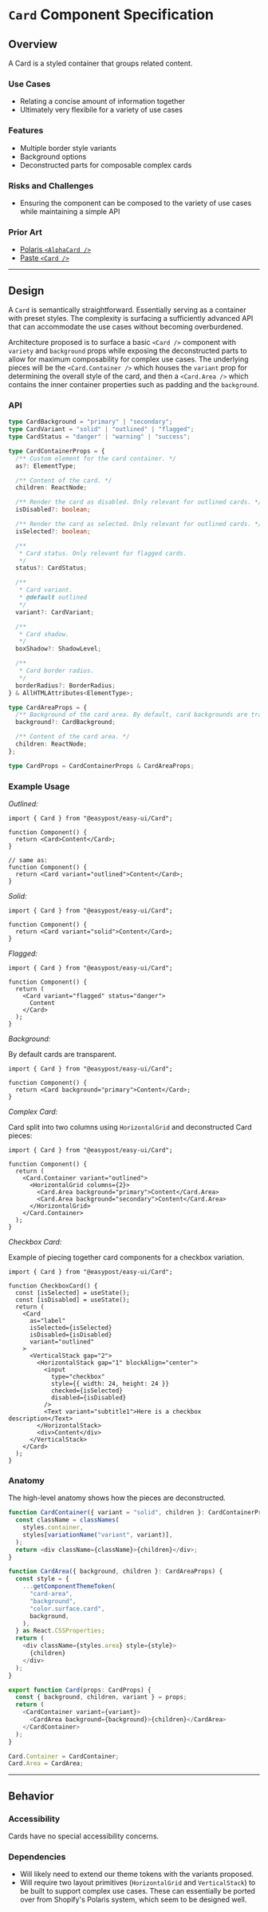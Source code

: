 # `Card` Component Specification

## Overview

A Card is a styled container that groups related content.

### Use Cases

- Relating a concise amount of information together
- Ultimately very flexibile for a variety of use cases

### Features

- Multiple border style variants
- Background options
- Deconstructed parts for composable complex cards

### Risks and Challenges

- Ensuring the component can be composed to the variety of use cases while maintaining a simple API

### Prior Art

- [Polaris `<AlphaCard />`](https://polaris.shopify.com/components/layout-and-structure/alpha-card)
- [Paste `<Card />`](https://paste.twilio.design/components/card)

---

## Design

A `Card` is semantically straightforward. Essentially serving as a container with preset styles. The complexity is surfacing a sufficiently advanced API that can accommodate the use cases without becoming overburdened.

Architecture proposed is to surface a basic `<Card />` component with `variety` and `background` props while exposing the deconstructed parts to allow for maximum composability for complex use cases. The underlying pieces will be the `<Card.Container />` which houses the `variant` prop for determining the overall style of the card, and then a `<Card.Area />` which contains the inner container properties such as padding and the `background`.

### API

```ts
type CardBackground = "primary" | "secondary";
type CardVariant = "solid" | "outlined" | "flagged";
type CardStatus = "danger" | "warning" | "success";

type CardContainerProps = {
  /** Custom element for the card container. */
  as?: ElementType;

  /** Content of the card. */
  children: ReactNode;

  /** Render the card as disabled. Only relevant for outlined cards. */
  isDisabled?: boolean;

  /** Render the card as selected. Only relevant for outlined cards. */
  isSelected?: boolean;

  /**
   * Card status. Only relevant for flagged cards.
   */
  status?: CardStatus;

  /**
   * Card variant.
   * @default outlined
   */
  variant?: CardVariant;

  /**
   * Card shadow.
   */
  boxShadow?: ShadowLevel;

  /**
   * Card border radius.
   */
  borderRadius?: BorderRadius;
} & AllHTMLAttributes<ElementType>;

type CardAreaProps = {
  /** Background of the card area. By default, card backgrounds are transparent. */
  background?: CardBackground;

  /** Content of the card area. */
  children: ReactNode;
};

type CardProps = CardContainerProps & CardAreaProps;
```

### Example Usage

_Outlined:_

```tsx
import { Card } from "@easypost/easy-ui/Card";

function Component() {
  return <Card>Content</Card>;
}

// same as:
function Component() {
  return <Card variant="outlined">Content</Card>;
}
```

_Solid:_

```tsx
import { Card } from "@easypost/easy-ui/Card";

function Component() {
  return <Card variant="solid">Content</Card>;
}
```

_Flagged:_

```tsx
import { Card } from "@easypost/easy-ui/Card";

function Component() {
  return (
    <Card variant="flagged" status="danger">
      Content
    </Card>
  );
}
```

_Background:_

By default cards are transparent.

```tsx
import { Card } from "@easypost/easy-ui/Card";

function Component() {
  return <Card background="primary">Content</Card>;
}
```

_Complex Card:_

Card split into two columns using `HorizontalGrid` and deconstructed Card pieces:

```tsx
import { Card } from "@easypost/easy-ui/Card";

function Component() {
  return (
    <Card.Container variant="outlined">
      <HorizontalGrid columns={2}>
        <Card.Area background="primary">Content</Card.Area>
        <Card.Area background="secondary">Content</Card.Area>
      </HorizontalGrid>
    </Card.Container>
  );
}
```

_Checkbox Card:_

Example of piecing together card components for a checkbox variation.

```tsx
import { Card } from "@easypost/easy-ui/Card";

function CheckboxCard() {
  const [isSelected] = useState();
  const [isDisabled] = useState();
  return (
    <Card
      as="label"
      isSelected={isSelected}
      isDisabled={isDisabled}
      variant="outlined"
    >
      <VerticalStack gap="2">
        <HorizontalStack gap="1" blockAlign="center">
          <input
            type="checkbox"
            style={{ width: 24, height: 24 }}
            checked={isSelected}
            disabled={isDisabled}
          />
          <Text variant="subtitle1">Here is a checkbox description</Text>
        </HorizontalStack>
        <div>Content</div>
      </VerticalStack>
    </Card>
  );
}
```

### Anatomy

The high-level anatomy shows how the pieces are deconstructed.

```ts
function CardContainer({ variant = "solid", children }: CardContainerProps) {
  const className = classNames(
    styles.container,
    styles[variationName("variant", variant)],
  );
  return <div className={className}>{children}</div>;
}

function CardArea({ background, children }: CardAreaProps) {
  const style = {
    ...getComponentThemeToken(
      "card-area",
      "background",
      "color.surface.card",
      background,
    ),
  } as React.CSSProperties;
  return (
    <div className={styles.area} style={style}>
      {children}
    </div>
  );
}

export function Card(props: CardProps) {
  const { background, children, variant } = props;
  return (
    <CardContainer variant={variant}>
      <CardArea background={background}>{children}</CardArea>
    </CardContainer>
  );
}

Card.Container = CardContainer;
Card.Area = CardArea;
```

---

## Behavior

### Accessibility

Cards have no special accessibility concerns.

### Dependencies

- Will likely need to extend our theme tokens with the variants proposed.
- Will require two layout primitives (`HorizontalGrid` and `VerticalStack`) to be built to support complex use cases. These can essentially be ported over from Shopify's Polaris system, which seem to be designed well.
